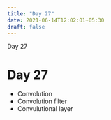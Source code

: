 ```yaml
---
title: "Day 27"
date: 2021-06-14T12:02:01+05:30
draft: false
---
```


Day 27 

# Day 27

* Convolution
* Convolution filter
* Convulutional layer
